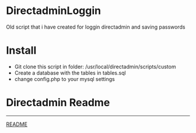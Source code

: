 # DirectadminLoggin
Old script that i have created for loggin directadmin and saving passwords

# Install
- Git clone this script in folder:
/usr/local/directadmin/scripts/custom
- Create a database with the tables in tables.sql
- change config.php to your mysql settings


# Directadmin Readme
----
[README](README)
